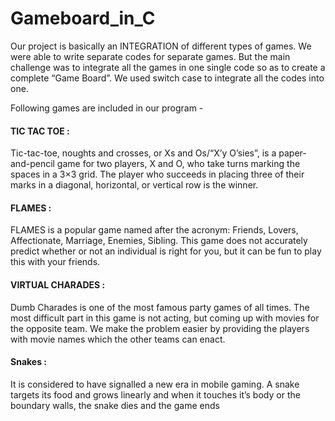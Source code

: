 # Gameboard_in_C

Our project is basically an INTEGRATION of different types of games. We were able to write
separate codes for separate games. But the main challenge was to integrate all the games in
one single code so as to create a complete “Game Board”. We used switch case to integrate
all the codes into one.

Following games are included in our program -
#### TIC TAC TOE :
Tic-tac-toe, noughts and crosses, or Xs and Os/“X’y O’sies”, is a paper-and-pencil game for
two players, X and O, who take turns marking the spaces in a 3×3 grid. The player who
succeeds in placing three of their marks in a diagonal, horizontal, or vertical row is the
winner.

#### FLAMES :
FLAMES is a popular game named after the acronym: Friends, Lovers, Affectionate,
Marriage, Enemies, Sibling. This game does not accurately predict whether or not an
individual is right for you, but it can be fun to play this with your friends.

#### VIRTUAL CHARADES :
Dumb Charades is one of the most famous party games of all times. The most difficult part in
this game is not acting, but coming up with movies for the opposite team. We make the
problem easier by providing the players with movie names which the other teams can enact.

#### Snakes :
It is considered to have signalled a new era in mobile gaming. A snake targets its food and
grows linearly and when it touches it’s body or the boundary walls, the snake dies and the
game ends
